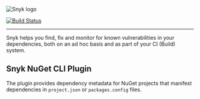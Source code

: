 ![Snyk logo](https://snyk.io/style/asset/logo/snyk-print.svg)

[![Build Status](https://api.travis-ci.org/snyk/snyk-nuget-plugin.svg?branch=master)](https://travis-ci.org/snyk/snyk-nuget-plugin)

***

Snyk helps you find, fix and monitor for known vulnerabilities in your dependencies, both on an ad hoc basis and as part of your CI (Build) system.

## Snyk NuGet CLI Plugin

The plugin provides dependency metadata for NuGet projects that manifest dependencies in `project.json` or `packages.config` files.
